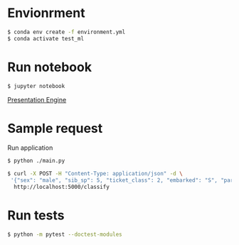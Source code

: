 # Envionrment

```bash
$ conda env create -f environment.yml
$ conda activate test_ml
```

# Run notebook

```bash
$ jupyter notebook
```

[Presentation Engine](https://damianavila.github.io/RISE/)

# Sample request

Run application
```bash
$ python ./main.py
```

```bash
$ curl -X POST -H "Content-Type: application/json" -d \
 '{"sex": "male", "sib_sp": 5, "ticket_class": 2, "embarked": "S", "parch": 2}' \
  http://localhost:5000/classify
```

# Run tests

```bash
$ python -m pytest --doctest-modules
```